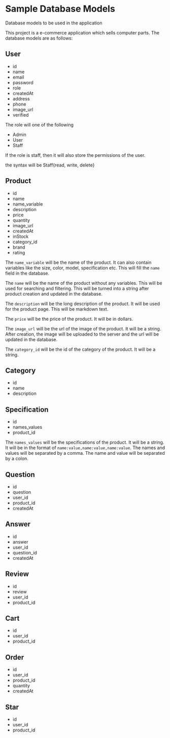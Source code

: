 # Sample Database Models

Database models to be used in the application

This project is a e-commerce application which sells computer parts. The database models are as follows:

## User

- id
- name
- email
- password
- role
- createdAt
- address
- phone
- image_url
- verified

The role will one of the following

- Admin
- User
- Staff

If the role is staff, then it will also store the permissions of the user.

the syntax will be Staff{read, write, delete}

## Product

- id
- name
- name_variable
- description
- price
- quantity
- image_url
- createdAt
- inStock
- category_id
- brand
- rating

The `name_variable` will be the name of the product. It can also contain variables like the size, color, model, specification etc. This will fill the `name` field in the database.

The `name` will be the name of the product without any variables. This will be used for searching and filtering. This will be turned into a string after product creation and updated in the database.

The `description` will be the long description of the product. It will be used for the product page. This will be markdown text.

The `price` will be the price of the product. It will be in dollars.

The `image_url` will be the url of the image of the product. It will be a string. After creation, the image will be uploaded to the server and the url will be updated in the database.

The `category_id` will be the id of the category of the product. It will be a string.

## Category

- id
- name
- description

## Specification

- id
- names_values
- product_id

The `names_values` will be the specifications of the product. It will be a string. It will be in the format of `name:value,name:value,name:value`. The names and values will be separated by a comma. The name and value will be separated by a colon.

## Question

- id
- question
- user_id
- product_id
- createdAt

## Answer

- id
- answer
- user_id
- question_id
- createdAt

## Review

- id
- review
- user_id
- product_id

## Cart

- id
- user_id
- product_id

## Order

- id
- user_id
- product_id
- quantity
- createdAt

## Star

- id
- user_id
- product_id
